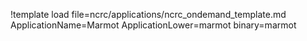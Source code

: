 !template load file=ncrc/applications/ncrc_ondemand_template.md ApplicationName=Marmot ApplicationLower=marmot binary=marmot
